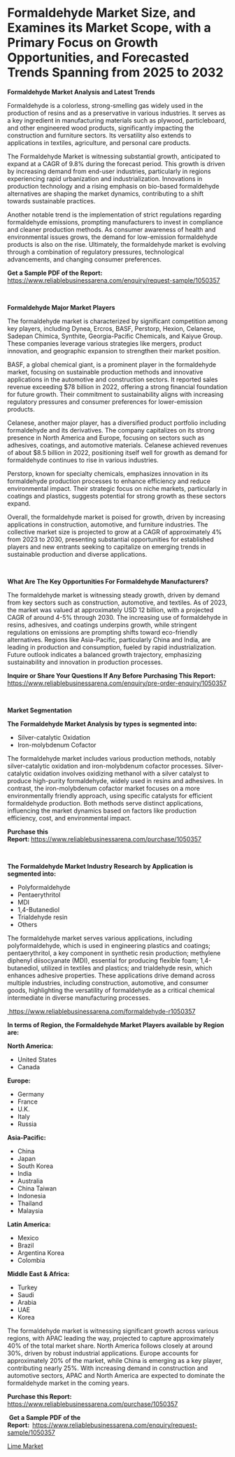 <p><h1>Formaldehyde Market Size, and Examines its Market Scope, with a Primary Focus on Growth Opportunities, and Forecasted Trends Spanning from 2025 to 2032</h1></p><p><strong>Formaldehyde Market Analysis and Latest Trends</strong></p>
<p><p>Formaldehyde is a colorless, strong-smelling gas widely used in the production of resins and as a preservative in various industries. It serves as a key ingredient in manufacturing materials such as plywood, particleboard, and other engineered wood products, significantly impacting the construction and furniture sectors. Its versatility also extends to applications in textiles, agriculture, and personal care products.</p><p>The Formaldehyde Market is witnessing substantial growth, anticipated to expand at a CAGR of 9.8% during the forecast period. This growth is driven by increasing demand from end-user industries, particularly in regions experiencing rapid urbanization and industrialization. Innovations in production technology and a rising emphasis on bio-based formaldehyde alternatives are shaping the market dynamics, contributing to a shift towards sustainable practices.</p><p>Another notable trend is the implementation of strict regulations regarding formaldehyde emissions, prompting manufacturers to invest in compliance and cleaner production methods. As consumer awareness of health and environmental issues grows, the demand for low-emission formaldehyde products is also on the rise. Ultimately, the formaldehyde market is evolving through a combination of regulatory pressures, technological advancements, and changing consumer preferences.</p></p>
<p><strong>Get a Sample PDF of the Report:&nbsp;</strong> <a href="https://www.reliablebusinessarena.com/enquiry/request-sample/1050357?utm_campaign=2112&utm_medium=2&utm_source=Github&utm_content=ia&utm_term=31012025&utm_id=formaldehyde">https://www.reliablebusinessarena.com/enquiry/request-sample/1050357</a></p>
<p>&nbsp;</p>
<p><strong>Formaldehyde Major Market Players</strong></p>
<p><p>The formaldehyde market is characterized by significant competition among key players, including Dynea, Ercros, BASF, Perstorp, Hexion, Celanese, Sadepan Chimica, Synthite, Georgia-Pacific Chemicals, and Kaiyue Group. These companies leverage various strategies like mergers, product innovation, and geographic expansion to strengthen their market position. </p><p>BASF, a global chemical giant, is a prominent player in the formaldehyde market, focusing on sustainable production methods and innovative applications in the automotive and construction sectors. It reported sales revenue exceeding $78 billion in 2022, offering a strong financial foundation for future growth. Their commitment to sustainability aligns with increasing regulatory pressures and consumer preferences for lower-emission products.</p><p>Celanese, another major player, has a diversified product portfolio including formaldehyde and its derivatives. The company capitalizes on its strong presence in North America and Europe, focusing on sectors such as adhesives, coatings, and automotive materials. Celanese achieved revenues of about $8.5 billion in 2022, positioning itself well for growth as demand for formaldehyde continues to rise in various industries.</p><p>Perstorp, known for specialty chemicals, emphasizes innovation in its formaldehyde production processes to enhance efficiency and reduce environmental impact. Their strategic focus on niche markets, particularly in coatings and plastics, suggests potential for strong growth as these sectors expand.</p><p>Overall, the formaldehyde market is poised for growth, driven by increasing applications in construction, automotive, and furniture industries. The collective market size is projected to grow at a CAGR of approximately 4% from 2023 to 2030, presenting substantial opportunities for established players and new entrants seeking to capitalize on emerging trends in sustainable production and diverse applications.</p></p>
<p>&nbsp;</p>
<p><strong>What Are The Key Opportunities For Formaldehyde Manufacturers?</strong></p>
<p><p>The formaldehyde market is witnessing steady growth, driven by demand from key sectors such as construction, automotive, and textiles. As of 2023, the market was valued at approximately USD 12 billion, with a projected CAGR of around 4-5% through 2030. The increasing use of formaldehyde in resins, adhesives, and coatings underpins growth, while stringent regulations on emissions are prompting shifts toward eco-friendly alternatives. Regions like Asia-Pacific, particularly China and India, are leading in production and consumption, fueled by rapid industrialization. Future outlook indicates a balanced growth trajectory, emphasizing sustainability and innovation in production processes.</p></p>
<p><strong>Inquire or Share Your Questions If Any Before Purchasing This Report:</strong> <a href="https://www.reliablebusinessarena.com/enquiry/pre-order-enquiry/1050357?utm_campaign=2112&utm_medium=2&utm_source=Github&utm_content=ia&utm_term=31012025&utm_id=formaldehyde">https://www.reliablebusinessarena.com/enquiry/pre-order-enquiry/1050357</a></p>
<p>&nbsp;</p>
<p><strong>Market Segmentation</strong></p>
<p><strong>The Formaldehyde Market Analysis by types is segmented into:</strong></p>
<p><ul><li>Silver-catalytic Oxidation</li><li>Iron-molybdenum Cofactor</li></ul></p>
<p><p>The formaldehyde market includes various production methods, notably silver-catalytic oxidation and iron-molybdenum cofactor processes. Silver-catalytic oxidation involves oxidizing methanol with a silver catalyst to produce high-purity formaldehyde, widely used in resins and adhesives. In contrast, the iron-molybdenum cofactor market focuses on a more environmentally friendly approach, using specific catalysts for efficient formaldehyde production. Both methods serve distinct applications, influencing the market dynamics based on factors like production efficiency, cost, and environmental impact.</p></p>
<p><strong>Purchase this Report:&nbsp;</strong><a href="https://www.reliablebusinessarena.com/purchase/1050357?utm_campaign=2112&utm_medium=2&utm_source=Github&utm_content=ia&utm_term=31012025&utm_id=formaldehyde">https://www.reliablebusinessarena.com/purchase/1050357</a></p>
<p>&nbsp;</p>
<p><strong>The Formaldehyde Market Industry Research by Application is segmented into:</strong></p>
<p><ul><li>Polyformaldehyde</li><li>Pentaerythritol</li><li>MDI</li><li>1,4-Butanediol</li><li>Trialdehyde resin</li><li>Others</li></ul></p>
<p><p>The formaldehyde market serves various applications, including polyformaldehyde, which is used in engineering plastics and coatings; pentaerythritol, a key component in synthetic resin production; methylene diphenyl diisocyanate (MDI), essential for producing flexible foam; 1,4-butanediol, utilized in textiles and plastics; and trialdehyde resin, which enhances adhesive properties. These applications drive demand across multiple industries, including construction, automotive, and consumer goods, highlighting the versatility of formaldehyde as a critical chemical intermediate in diverse manufacturing processes.</p></p>
<p><a href="https://www.reliablebusinessarena.com/formaldehyde-r1050357?utm_campaign=2112&utm_medium=2&utm_source=Github&utm_content=ia&utm_term=31012025&utm_id=formaldehyde">&nbsp;https://www.reliablebusinessarena.com/formaldehyde-r1050357</a></p>
<p><strong>In terms of Region, the Formaldehyde Market Players available by Region are:</strong></p>
<p>
    <p> <strong> North America: </strong>
        <ul>
            <li>United States</li>
            <li>Canada</li>
        </ul>
        </p> 
    <p> <strong> Europe: </strong>
        <ul>
            <li>Germany</li>
            <li>France</li>
            <li>U.K.</li>
            <li>Italy</li>
            <li>Russia</li>
        </ul>
        </p> 
    <p> <strong> Asia-Pacific: </strong>
        <ul>
            <li>China</li>
            <li>Japan</li>
            <li>South Korea</li>
            <li>India</li>
            <li>Australia</li>
            <li>China Taiwan</li>
            <li>Indonesia</li>
            <li>Thailand</li>
            <li>Malaysia</li>
        </ul>
        </p> 
    <p> <strong> Latin America: </strong>
        <ul>
            <li>Mexico</li>
            <li>Brazil</li>
            <li>Argentina Korea</li>
            <li>Colombia</li>
        </ul>
        </p> 
    <p> <strong> Middle East & Africa: </strong>
        <ul>
            <li>Turkey</li>
            <li>Saudi</li>
            <li>Arabia</li>
            <li>UAE</li>
            <li>Korea</li>
        </ul>
    </p>
    </p>
<p><p>The formaldehyde market is witnessing significant growth across various regions, with APAC leading the way, projected to capture approximately 40% of the total market share. North America follows closely at around 30%, driven by robust industrial applications. Europe accounts for approximately 20% of the market, while China is emerging as a key player, contributing nearly 25%. With increasing demand in construction and automotive sectors, APAC and North America are expected to dominate the formaldehyde market in the coming years.</p></p>
<p><strong>Purchase this Report: </strong><a href="https://www.reliablebusinessarena.com/purchase/1050357?utm_campaign=2112&utm_medium=2&utm_source=Github&utm_content=ia&utm_term=31012025&utm_id=formaldehyde">https://www.reliablebusinessarena.com/purchase/1050357</a></p>
<p>&nbsp;<strong>Get a Sample PDF of the Report:&nbsp;&nbsp;</strong><a href="https://www.reliablebusinessarena.com/enquiry/request-sample/1050357?utm_campaign=2112&utm_medium=2&utm_source=Github&utm_content=ia&utm_term=31012025&utm_id=formaldehyde">https://www.reliablebusinessarena.com/enquiry/request-sample/1050357</a></p>
<p><strong></strong></p>
<p><p><a href="https://github.com/AshikRahman991/Market-Research-Report-List-1/blob/main/lime-market.md?utm_campaign=2112&utm_medium=2&utm_source=Github&utm_content=ia&utm_term=31012025&utm_id=formaldehyde">Lime Market</a></p></p>